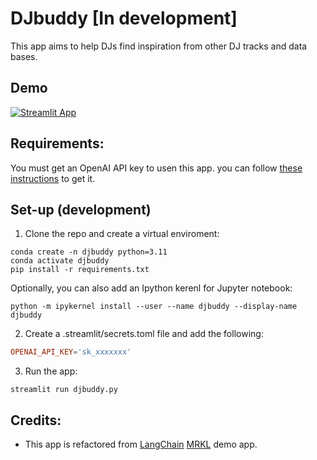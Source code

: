 # DJbuddy [In development]

This app aims to help DJs find inspiration from other DJ tracks and data bases. 

## Demo
<!-- TODO -->
[![Streamlit App](https://static.streamlit.io/badges/streamlit_badge_black_white.svg)](https://djbuddy.streamlit.app/)

## Requirements:

You must get an OpenAI API key to usen this app. you can follow [these instructions](https://help.openai.com/en/articles/4936850-where-do-i-find-my-secret-api-key) to get it. 

## Set-up (development)

1. Clone the repo and create a virtual enviroment: 

```
conda create -n djbuddy python=3.11
conda activate djbuddy
pip install -r requirements.txt
```

Optionally, you can also add an Ipython kerenl for Jupyter notebook:
```
python -m ipykernel install --user --name djbuddy --display-name djbuddy
```

2. Create a .streamlit/secrets.toml file and add the following:

```secrets.toml
OPENAI_API_KEY='sk_xxxxxxx'
```

3. Run the app:

```
streamlit run djbuddy.py
```

## Credits:
- This app is refactored from [LangChain](https://www.langchain.com/) [MRKL](https://github.com/langchain-ai/streamlit-agent/blob/main/streamlit_agent/mrkl_demo.py) demo app. 
